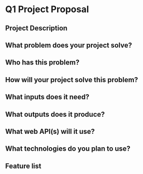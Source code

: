 # Q1 Project Proposal

## Project Description


## What problem does your project solve?


## Who has this problem?


## How will your project solve this problem?


## What inputs does it need?


## What outputs does it produce?


## What web API(s) will it use?


## What technologies do you plan to use?


## Feature list
